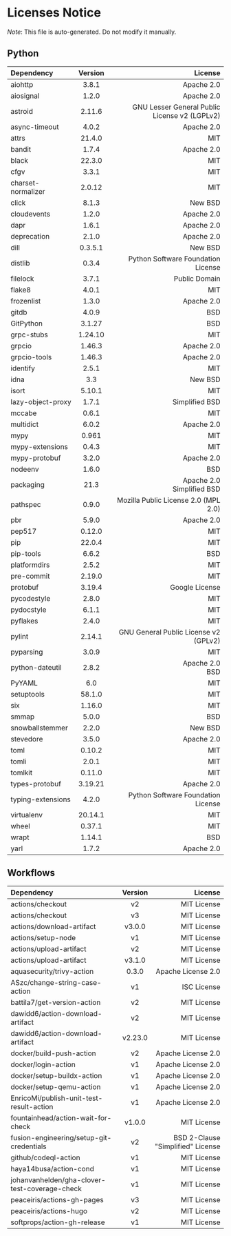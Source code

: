 # Licenses Notice
*Note*: This file is auto-generated. Do not modify it manually.
## Python
| Dependency | Version | License |
|:-----------|:-------:|--------:|
|aiohttp|3.8.1|Apache 2.0|
|aiosignal|1.2.0|Apache 2.0|
|astroid|2.11.6|GNU Lesser General Public License v2 (LGPLv2)|
|async-timeout|4.0.2|Apache 2.0|
|attrs|21.4.0|MIT|
|bandit|1.7.4|Apache 2.0|
|black|22.3.0|MIT|
|cfgv|3.3.1|MIT|
|charset-normalizer|2.0.12|MIT|
|click|8.1.3|New BSD|
|cloudevents|1.2.0|Apache 2.0|
|dapr|1.6.1|Apache 2.0|
|deprecation|2.1.0|Apache 2.0|
|dill|0.3.5.1|New BSD|
|distlib|0.3.4|Python Software Foundation License|
|filelock|3.7.1|Public Domain|
|flake8|4.0.1|MIT|
|frozenlist|1.3.0|Apache 2.0|
|gitdb|4.0.9|BSD|
|GitPython|3.1.27|BSD|
|grpc-stubs|1.24.10|MIT|
|grpcio|1.46.3|Apache 2.0|
|grpcio-tools|1.46.3|Apache 2.0|
|identify|2.5.1|MIT|
|idna|3.3|New BSD|
|isort|5.10.1|MIT|
|lazy-object-proxy|1.7.1|Simplified BSD|
|mccabe|0.6.1|MIT|
|multidict|6.0.2|Apache 2.0|
|mypy|0.961|MIT|
|mypy-extensions|0.4.3|MIT|
|mypy-protobuf|3.2.0|Apache 2.0|
|nodeenv|1.6.0|BSD|
|packaging|21.3|Apache 2.0<br/>Simplified BSD|
|pathspec|0.9.0|Mozilla Public License 2.0 (MPL 2.0)|
|pbr|5.9.0|Apache 2.0|
|pep517|0.12.0|MIT|
|pip|22.0.4|MIT|
|pip-tools|6.6.2|BSD|
|platformdirs|2.5.2|MIT|
|pre-commit|2.19.0|MIT|
|protobuf|3.19.4|Google License|
|pycodestyle|2.8.0|MIT|
|pydocstyle|6.1.1|MIT|
|pyflakes|2.4.0|MIT|
|pylint|2.14.1|GNU General Public License v2 (GPLv2)|
|pyparsing|3.0.9|MIT|
|python-dateutil|2.8.2|Apache 2.0<br/>BSD|
|PyYAML|6.0|MIT|
|setuptools|58.1.0|MIT|
|six|1.16.0|MIT|
|smmap|5.0.0|BSD|
|snowballstemmer|2.2.0|New BSD|
|stevedore|3.5.0|Apache 2.0|
|toml|0.10.2|MIT|
|tomli|2.0.1|MIT|
|tomlkit|0.11.0|MIT|
|types-protobuf|3.19.21|Apache 2.0|
|typing-extensions|4.2.0|Python Software Foundation License|
|virtualenv|20.14.1|MIT|
|wheel|0.37.1|MIT|
|wrapt|1.14.1|BSD|
|yarl|1.7.2|Apache 2.0|
## Workflows
| Dependency | Version | License |
|:-----------|:-------:|--------:|
|actions/checkout|v2|MIT License|
|actions/checkout|v3|MIT License|
|actions/download-artifact|v3.0.0|MIT License|
|actions/setup-node|v1|MIT License|
|actions/upload-artifact|v2|MIT License|
|actions/upload-artifact|v3.1.0|MIT License|
|aquasecurity/trivy-action|0.3.0|Apache License 2.0|
|ASzc/change-string-case-action|v1|ISC License|
|battila7/get-version-action|v2|MIT License|
|dawidd6/action-download-artifact|v2|MIT License|
|dawidd6/action-download-artifact|v2.23.0|MIT License|
|docker/build-push-action|v2|Apache License 2.0|
|docker/login-action|v1|Apache License 2.0|
|docker/setup-buildx-action|v1|Apache License 2.0|
|docker/setup-qemu-action|v1|Apache License 2.0|
|EnricoMi/publish-unit-test-result-action|v1|Apache License 2.0|
|fountainhead/action-wait-for-check|v1.0.0|MIT License|
|fusion-engineering/setup-git-credentials|v2|BSD 2-Clause "Simplified" License|
|github/codeql-action|v1|MIT License|
|haya14busa/action-cond|v1|MIT License|
|johanvanhelden/gha-clover-test-coverage-check|v1|MIT License|
|peaceiris/actions-gh-pages|v3|MIT License|
|peaceiris/actions-hugo|v2|MIT License|
|softprops/action-gh-release|v1|MIT License|
